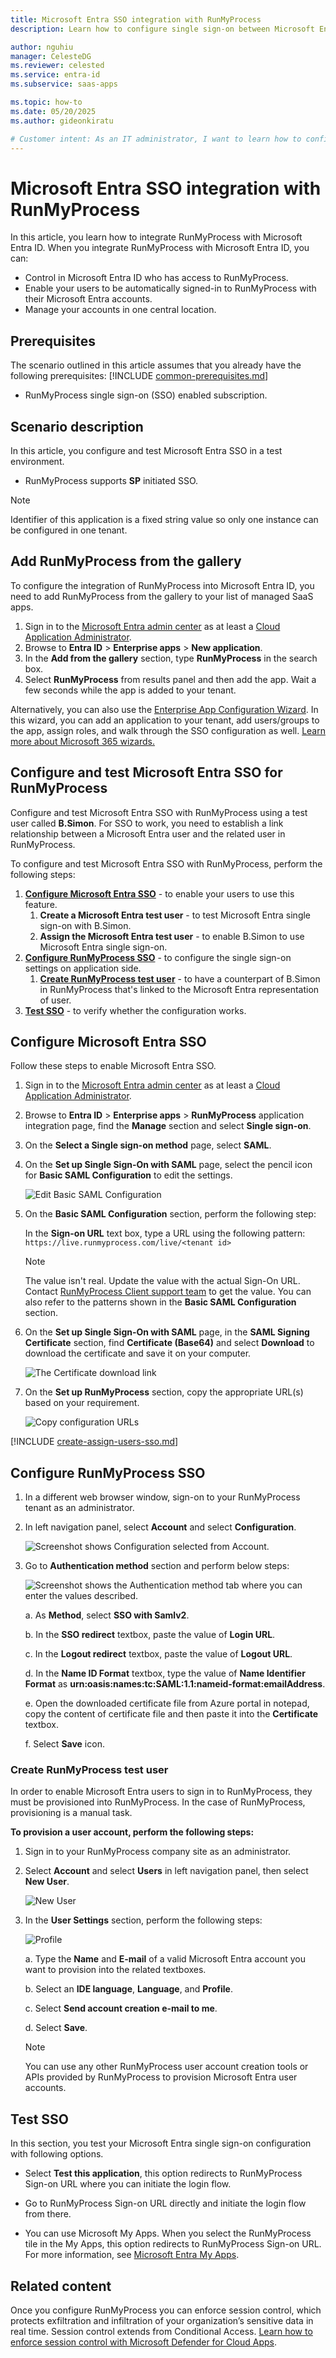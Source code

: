 ```yaml
---
title: Microsoft Entra SSO integration with RunMyProcess
description: Learn how to configure single sign-on between Microsoft Entra ID and RunMyProcess.

author: nguhiu
manager: CelesteDG
ms.reviewer: celested
ms.service: entra-id
ms.subservice: saas-apps

ms.topic: how-to
ms.date: 05/20/2025
ms.author: gideonkiratu

# Customer intent: As an IT administrator, I want to learn how to configure single sign-on between Microsoft Entra ID and RunMyProcess so that I can control who has access to RunMyProcess, enable automatic sign-in with Microsoft Entra accounts, and manage my accounts in one central location.
---
```


# Microsoft Entra SSO integration with RunMyProcess

In this article,  you learn how to integrate RunMyProcess with Microsoft Entra ID. When you integrate RunMyProcess with Microsoft Entra ID, you can:

* Control in Microsoft Entra ID who has access to RunMyProcess.
* Enable your users to be automatically signed-in to RunMyProcess with their Microsoft Entra accounts.
* Manage your accounts in one central location.

## Prerequisites
The scenario outlined in this article assumes that you already have the following prerequisites:
[!INCLUDE [common-prerequisites.md](~/identity/saas-apps/includes/common-prerequisites.md)]
* RunMyProcess single sign-on (SSO) enabled subscription.

## Scenario description

In this article,  you configure and test Microsoft Entra SSO in a test environment.

* RunMyProcess supports **SP** initiated SSO.

> [!NOTE]
> Identifier of this application is a fixed string value so only one instance can be configured in one tenant.

## Add RunMyProcess from the gallery

To configure the integration of RunMyProcess into Microsoft Entra ID, you need to add RunMyProcess from the gallery to your list of managed SaaS apps.

1. Sign in to the [Microsoft Entra admin center](https://entra.microsoft.com) as at least a [Cloud Application Administrator](~/identity/role-based-access-control/permissions-reference.md#cloud-application-administrator).
1. Browse to **Entra ID** > **Enterprise apps** > **New application**.
1. In the **Add from the gallery** section, type **RunMyProcess** in the search box.
1. Select **RunMyProcess** from results panel and then add the app. Wait a few seconds while the app is added to your tenant.

 Alternatively, you can also use the [Enterprise App Configuration Wizard](https://portal.office.com/AdminPortal/home?Q=Docs#/azureadappintegration). In this wizard, you can add an application to your tenant, add users/groups to the app, assign roles, and walk through the SSO configuration as well. [Learn more about Microsoft 365 wizards.](/microsoft-365/admin/misc/azure-ad-setup-guides)

<a name='configure-and-test-azure-ad-sso-for-runmyprocess'></a>

## Configure and test Microsoft Entra SSO for RunMyProcess

Configure and test Microsoft Entra SSO with RunMyProcess using a test user called **B.Simon**. For SSO to work, you need to establish a link relationship between a Microsoft Entra user and the related user in RunMyProcess.

To configure and test Microsoft Entra SSO with RunMyProcess, perform the following steps:

1. **[Configure Microsoft Entra SSO](#configure-azure-ad-sso)** - to enable your users to use this feature.
    1. **Create a Microsoft Entra test user** - to test Microsoft Entra single sign-on with B.Simon.
    1. **Assign the Microsoft Entra test user** - to enable B.Simon to use Microsoft Entra single sign-on.
1. **[Configure RunMyProcess SSO](#configure-runmyprocess-sso)** - to configure the single sign-on settings on application side.
    1. **[Create RunMyProcess test user](#create-runmyprocess-test-user)** - to have a counterpart of B.Simon in RunMyProcess that's linked to the Microsoft Entra representation of user.
1. **[Test SSO](#test-sso)** - to verify whether the configuration works.

<a name='configure-azure-ad-sso'></a>

## Configure Microsoft Entra SSO

Follow these steps to enable Microsoft Entra SSO.

1. Sign in to the [Microsoft Entra admin center](https://entra.microsoft.com) as at least a [Cloud Application Administrator](~/identity/role-based-access-control/permissions-reference.md#cloud-application-administrator).
1. Browse to **Entra ID** > **Enterprise apps** > **RunMyProcess** application integration page, find the **Manage** section and select **Single sign-on**.
1. On the **Select a Single sign-on method** page, select **SAML**.
1. On the **Set up Single Sign-On with SAML** page, select the pencil icon for **Basic SAML Configuration** to edit the settings.

   ![Edit Basic SAML Configuration](common/edit-urls.png)

1. On the **Basic SAML Configuration** section, perform the following step:

    In the **Sign-on URL** text box, type a URL using the following pattern:
    `https://live.runmyprocess.com/live/<tenant id>`

	> [!NOTE]
	> The value isn't real. Update the value with the actual Sign-On URL. Contact [RunMyProcess Client support team](mailto:support@runmyprocess.com) to get the value. You can also refer to the patterns shown in the **Basic SAML Configuration** section.

1. On the **Set up Single Sign-On with SAML** page, in the **SAML Signing Certificate** section,  find **Certificate (Base64)** and select **Download** to download the certificate and save it on your computer.

	![The Certificate download link](common/certificatebase64.png)

1. On the **Set up RunMyProcess** section, copy the appropriate URL(s) based on your requirement.

	![Copy configuration URLs](common/copy-configuration-urls.png)

<a name='create-an-azure-ad-test-user'></a>

[!INCLUDE [create-assign-users-sso.md](~/identity/saas-apps/includes/create-assign-users-sso.md)]

## Configure RunMyProcess SSO

1. In a different web browser window, sign-on to your RunMyProcess tenant as an administrator.

1. In left navigation panel, select **Account** and select **Configuration**.

    ![Screenshot shows Configuration selected from Account.](./media/runmyprocess-tutorial/account.png)

1. Go to **Authentication method** section and perform below steps:

    ![Screenshot shows the Authentication method tab where you can enter the values described.](./media/runmyprocess-tutorial/certificate.png)

    a. As **Method**, select **SSO with Samlv2**.

    b. In the **SSO redirect** textbox, paste the value of **Login URL**.

    c. In the **Logout redirect** textbox, paste the value of **Logout URL**.

    d. In the **Name ID Format** textbox, type the value of **Name Identifier Format** as **urn:oasis:names:tc:SAML:1.1:nameid-format:emailAddress**.

    e. Open the downloaded certificate file from Azure portal in notepad, copy the content of certificate file and then paste it into the **Certificate** textbox.

    f. Select **Save** icon.

### Create RunMyProcess test user

In order to enable Microsoft Entra users to sign in to RunMyProcess, they must be provisioned into RunMyProcess. In the case of RunMyProcess, provisioning is a manual task.

**To provision a user account, perform the following steps:**

1. Sign in to your RunMyProcess company site as an administrator.

1. Select **Account** and select **Users** in left navigation panel, then select **New User**.

    ![New User](./media/runmyprocess-tutorial/user.png "New User")

1. In the **User Settings** section, perform the following steps:

    ![Profile](./media/runmyprocess-tutorial/new-user.png "Profile")
  
    a. Type the **Name** and **E-mail** of a valid Microsoft Entra account you want to provision into the related textboxes.

    b. Select an **IDE language**, **Language**, and **Profile**.

    c. Select **Send account creation e-mail to me**.

    d. Select **Save**.

    > [!NOTE]
    > You can use any other RunMyProcess user account creation tools or APIs provided by RunMyProcess to provision Microsoft Entra user accounts.

## Test SSO 

In this section, you test your Microsoft Entra single sign-on configuration with following options. 

* Select **Test this application**, this option redirects to RunMyProcess Sign-on URL where you can initiate the login flow. 

* Go to RunMyProcess Sign-on URL directly and initiate the login flow from there.

* You can use Microsoft My Apps. When you select the RunMyProcess tile in the My Apps, this option redirects to RunMyProcess Sign-on URL. For more information, see [Microsoft Entra My Apps](/azure/active-directory/manage-apps/end-user-experiences#azure-ad-my-apps).

## Related content

Once you configure RunMyProcess you can enforce session control, which protects exfiltration and infiltration of your organization’s sensitive data in real time. Session control extends from Conditional Access. [Learn how to enforce session control with Microsoft Defender for Cloud Apps](/cloud-app-security/proxy-deployment-aad).
